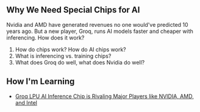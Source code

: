 ## Why We Need Special Chips for AI

Nvidia and AMD have generated revenues no one would've predicted 10 years ago. But a new player, Groq, runs AI models faster and cheaper with inferencing. How does it work?

1. How do chips work? How do AI chips work?
2. What is inferencing vs. training chips?
3. What does Groq do well, what does Nvidia do well?

## How I'm Learning

* [Groq LPU AI Inference Chip is Rivaling Major Players like NVIDIA, AMD, and Intel](https://www.techpowerup.com/319286/groq-lpu-ai-inference-chip-is-rivaling-major-players-like-nvidia-amd-and-intel)